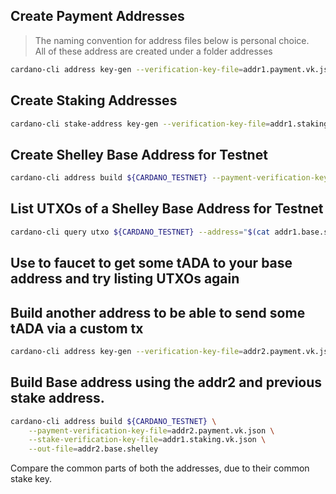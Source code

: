 ## Create Payment Addresses
> The naming convention for address files below is personal choice.  
> All of these address are created under a folder addresses 
```bash
cardano-cli address key-gen --verification-key-file=addr1.payment.vk.json --signing-key-file=addr1.payment.sk.json
```
## Create Staking Addresses
```bash
cardano-cli stake-address key-gen --verification-key-file=addr1.staking.vk.json --signing-key-file=addr1.staking.sk.json
```
## Create Shelley Base Address for Testnet
```bash
cardano-cli address build ${CARDANO_TESTNET} --payment-verification-key-file=addr1.payment.vk.json --stake-verification-key-file=addr1.staking.vk.json --out-file=addr1.base.shelley
```
## List UTXOs of a Shelley Base Address for Testnet
```bash
cardano-cli query utxo ${CARDANO_TESTNET} --address="$(cat addr1.base.shelley)"
```
## Use to faucet to get some tADA to your base address and try listing UTXOs again 

## Build another address to be able to send some tADA via a custom tx
```bash
cardano-cli address key-gen --verification-key-file=addr2.payment.vk.json --signing-key-file=addr2.payment.sk.json
```
## Build Base address using the addr2 and previous stake address.
```bash
cardano-cli address build ${CARDANO_TESTNET} \
    --payment-verification-key-file=addr2.payment.vk.json \
    --stake-verification-key-file=addr1.staking.vk.json \
    --out-file=addr2.base.shelley
```

Compare the common parts of both the addresses, due to their common stake key.
